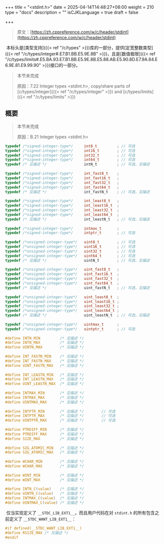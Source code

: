 +++
title = "<stdint.h>"
date = 2025-04-14T14:48:27+08:00
weight = 210
type = "docs"
description = ""
isCJKLanguage = true
draft = false

+++

> 原文：[https://zh.cppreference.com/w/c/header/stdint](https://zh.cppreference.com/w/c/header/stdint)

​	本标头是[类型支持]({{< ref "/c/types" >}})库的一部分，提供[定宽整数类型]({{< ref "/c/types/integer#.E7.B1.BB.E5.9E.8B" >}})，且是[数值极限]({{< ref "/c/types/limits#.E5.BA.93.E7.B1.BB.E5.9E.8B.E5.88.AB.E5.90.8D.E7.9A.84.E6.9E.81.E9.99.90" >}})接口的一部分。

> 本节未完成 
>
> 原因：7.22 Integer types <stdint.h>, copy/share parts of [c/types/integer]({{< ref "/c/types/integer" >}}) and [c/types/limits]({{< ref "/c/types/limits" >}})

## 概要

> 本节未完成 
>
> 原因：B.21 Integer types <stdint.h>

```c
typedef /*signed-integer-type*/     int8_t         ; // 可选
typedef /*signed-integer-type*/     int16_t        ; // 可选
typedef /*signed-integer-type*/     int32_t        ; // 可选
typedef /*signed-integer-type*/     int64_t        ; // 可选
typedef /* 见描述 */                 intN_t         ; // 可选，见描述
 
typedef /*signed-integer-type*/     int_fast8_t    ;
typedef /*signed-integer-type*/     int_fast16_t   ;
typedef /*signed-integer-type*/     int_fast32_t   ;
typedef /*signed-integer-type*/     int_fast64_t   ;
typedef /* 见描述 */                 int_fastN_t    ; // 可选，见描述
 
typedef /*signed-integer-type*/     int_least8_t   ;
typedef /*signed-integer-type*/     int_least16_t  ;
typedef /*signed-integer-type*/     int_least32_t  ;
typedef /*signed-integer-type*/     int_least64_t  ;
typedef /* 见描述 */                 int_leastN_t   ; // 可选，见描述
 
typedef /*signed-integer-type*/     intmax_t       ;
typedef /*signed-integer-type*/     intptr_t       ; // 可选
 
typedef /*unsigned-integer-type*/   uint8_t        ; // 可选
typedef /*unsigned-integer-type*/   uint16_t       ; // 可选
typedef /*unsigned-integer-type*/   uint32_t       ; // 可选
typedef /*unsigned-integer-type*/   uint64_t       ; // 可选
typedef /* 见描述 */                 uintN_t        ; // 可选，见描述
 
typedef /*unsigned-integer-type*/   uint_fast8_t   ;
typedef /*unsigned-integer-type*/   uint_fast16_t  ;
typedef /*unsigned-integer-type*/   uint_fast32_t  ;
typedef /*unsigned-integer-type*/   uint_fast64_t  ;
typedef /* 见描述 */                 uint_fastN_t   ; // 可选，见描述
 
typedef /*unsigned-integer-type*/   uint_least8_t  ;
typedef /*unsigned-integer-type*/   uint_least16_t ;
typedef /*unsigned-integer-type*/   uint_least32_t ;
typedef /*unsigned-integer-type*/   uint_least64_t ;
typedef /* 见描述 */                 uint_leastN_t  ; // 可选，见描述
 
typedef /*unsigned-integer-type*/   uintmax_t      ;
typedef /*unsigned-integer-type*/   uintptr_t      ; // 可选
 
#define INTN_MIN         /* 见描述 */
#define INTN_MAX         /* 见描述 */
#define UINTN_MAX        /* 见描述 */
 
#define INT_FASTN_MIN    /* 见描述 */
#define INT_FASTN_MAX    /* 见描述 */
#define UINT_FASTN_MAX   /* 见描述 */
 
#define INT_LEASTN_MIN   /* 见描述 */
#define INT_LEASTN_MAX   /* 见描述 */
#define UINT_LEASTN_MAX  /* 见描述 */
 
#define INTMAX_MIN       /* 见描述 */
#define INTMAX_MAX       /* 见描述 */
#define UINTMAX_MAX      /* 见描述 */
 
#define INTPTR_MIN       /* 见描述 */        // 可选
#define INTPTR_MAX       /* 见描述 */        // 可选
#define UINTPTR_MAX      /* 见描述 */        // 可选
 
#define PTRDIFF_MIN      /* 见描述 */
#define PTRDIFF_MAX      /* 见描述 */
#define SIZE_MAX         /* 见描述 */
 
#define SIG_ATOMIC_MIN   /* 见描述 */
#define SIG_ATOMIC_MAX   /* 见描述 */
 
#define WCHAR_MIN        /* 见描述 */
#define WCHAR_MAX        /* 见描述 */
 
#define WINT_MIN         /* 见描述 */
#define WINT_MAX         /* 见描述 */
 
#define INTN_C(value)    /* 见描述 */
#define UINTN_C(value)   /* 见描述 */
#define INTMAX_C(value)  /* 见描述 */
#define UINTMAX_C(value) /* 见描述 */
```

​	仅当实现定义了 `__STDC_LIB_EXT1__`，而且用户代码在对 `stdint.h` 的所有包含之前定义了 `__STDC_WANT_LIB_EXT1__`：

```c
#if defined(__STDC_WANT_LIB_EXT1__)
#define RSIZE_MAX /* 见描述 */
#endif
```
